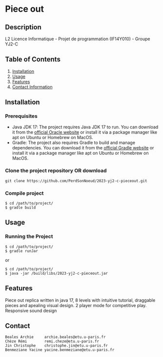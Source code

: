 # Piece out

## Description
L2 Licence Informatique - Projet de programmation (IF14Y010) - Groupe YJ2-C

## Table of Contents
1. [Installation](#installation)
2. [Usage](#usage)
3. [Features](#features)
9. [Contact Information](#Contact)

## Installation
### Prerequisites
- Java JDK 17: The project requires Java JDK 17 to run. You can download it from the [official Oracle website](https://www.oracle.com/java/technologies/downloads/) or install it via a package manager like apt on Ubuntu or Homebrew on MacOS. 
- Gradle: The project also requires Gradle to build and manage dependencies. You can download it from the [official Gradle website](https://gradle.org/install/) or install it via a package manager like apt on Ubuntu or Homebrew on MacOS. 

### Clone the project repository OR download
```
git clone https://github.com/PerdSonNoeud/2023-yj2-c-pieceout.git
``` 

### Compile project
```
$ cd /path/to/project/
$ gradle build
```
## Usage
### Running the Project
```
$ cd /path/to/project/
$ gradle runJar
```
or
```
$ cd /path/to/project/
$ java -jar /build/libs/2023-yj2-c-pieceout.jar
```

## Features
Piece out replica written in java 17, 
8 levels with intuitive tutorial, draggable pieces and apealing visual design.
2 player mode for competitive play.
Responsive sound design

## Contact
```
Beales Archie     archie.beales@etu.u-paris.fr
Chèze Rémi        remi.cheze@etu.u-paris.fr
Jin Christophe    christophe.jin@etu.u-paris.fr
Benmeziane Yacine yacine.benmeziane@etu.u-paris.fr
```

